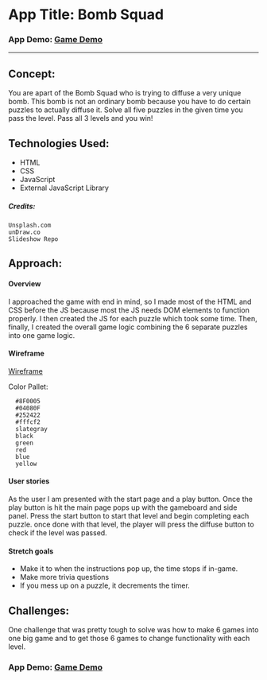# App Title: Bomb Squad 

### App Demo: <a href="https://joshuamillercode.github.io/Project1">Game Demo</a>

---

## Concept:
You are apart of the Bomb Squad who is trying to diffuse a very unique bomb. This bomb is not an ordinary bomb because you have to do certain puzzles to actually diffuse it. Solve all five puzzles in the given time you pass the level. Pass all 3 levels and you win!
## Technologies Used:

* HTML
* CSS
* JavaScript 
* External JavaScript Library

##### Credits:

    Unsplash.com
    unDraw.co
    Slideshow Repo

## Approach:

#### Overview

I approached the game with end in mind, so I made most of the HTML and CSS before the JS because most the JS needs DOM elements to function properly. I then created the JS for each puzzle which took some time. Then, finally, I created the overall game logic combining the 6 separate puzzles into one game logic. 

#### Wireframe

<a href="https://app.diagrams.net/#HJoshuaMillerCode%2Fjeopardy-starter%2Fmain%2FBomb%20Squad%20WireFrame">Wireframe</a>

Color Pallet:

```
  #8F0005
  #04080F
  #252422
  #fffcf2
  slategray
  black
  green
  red
  blue
  yellow
```

#### User stories

As the user I am presented with the start page and a play button. Once the play button is hit the main page pops up with the gameboard and side panel. Press the start button to start that level and begin completing each puzzle. once done with that level, the player will press the diffuse button to check if the level was passed. 


#### Stretch goals

* Make it to when the instructions pop up, the time stops if in-game.
* Make more trivia questions
* If you mess up on a puzzle, it decrements the timer.

## Challenges:

One challenge that was pretty tough to solve was how to make 6 games into one big game and to get those 6 games to change functionality with each level.




### App Demo: <a href="https://joshuamillercode.github.io/Project1/index.html">Game Demo</a>
